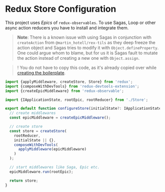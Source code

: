 # Redux Store Configuration

This project uses _Epics_ of `redux-observables`.
To use Sagas, Loop or other async action reducers you have to install and integrate them.

> **Note**: There is a known issue with using Sagas in conjunction with `createAction` from `@martin_hotell/rex-tils` as they deep freeze the action object and Sagas tries to modify it with `Object.defineProperty`.
> One could argue whom to blame, but for us it is Sagas fault to mutate the action instead of creating a new one with `Object.assign`.

> ! You do not have to copy this code, as it's already copied over while [creating the boilerplate](../../GettingStarted/Boilerplate.md).

```ts
import {applyMiddleware, createStore, Store} from 'redux';
import {composeWithDevTools} from 'redux-devtools-extension';
import {createEpicMiddleware} from 'redux-observable';

import {IApplicationState, rootEpic, rootReducer} from './Store';

export default function configureStore(initialState?: IApplicationState): Store<IApplicationState> {
  // create middlewares
  const epicMiddleware = createEpicMiddleware();

  // create store
  const store = createStore(
    rootReducer,
    initialState || {},
    composeWithDevTools(
      applyMiddleware(epicMiddleware)
    )
  );

  // start middlewares like Saga, Epic etc.
  epicMiddleware.run(rootEpic);

  return store;
}
```
